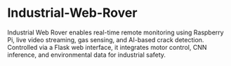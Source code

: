 # Industrial-Web-Rover
Industrial Web Rover enables real-time remote monitoring using Raspberry Pi, live video streaming, gas sensing, and AI-based crack detection. Controlled via a Flask web interface, it integrates motor control, CNN inference, and environmental data for industrial safety.
